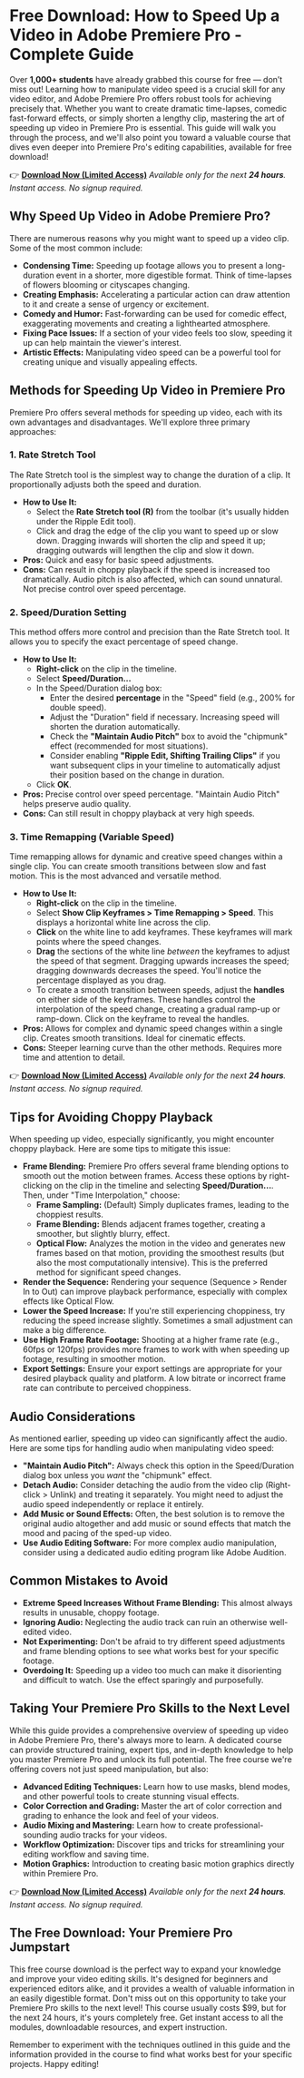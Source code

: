 # Free Download: How to Speed Up a Video in Adobe Premiere Pro - Complete Guide

Over **1,000+ students** have already grabbed this course for free — don’t miss out!
Learning how to manipulate video speed is a crucial skill for any video editor, and Adobe Premiere Pro offers robust tools for achieving precisely that. Whether you want to create dramatic time-lapses, comedic fast-forward effects, or simply shorten a lengthy clip, mastering the art of speeding up video in Premiere Pro is essential. This guide will walk you through the process, and we'll also point you toward a valuable course that dives even deeper into Premiere Pro's editing capabilities, available for free download!

👉 **[Download Now (Limited Access)](https://udemywork.com/how-to-speed-up-a-video-in-adobe-premiere-pro)**
_Available only for the next **24 hours**. Instant access. No signup required._

## Why Speed Up Video in Adobe Premiere Pro?

There are numerous reasons why you might want to speed up a video clip. Some of the most common include:

*   **Condensing Time:** Speeding up footage allows you to present a long-duration event in a shorter, more digestible format. Think of time-lapses of flowers blooming or cityscapes changing.
*   **Creating Emphasis:** Accelerating a particular action can draw attention to it and create a sense of urgency or excitement.
*   **Comedy and Humor:** Fast-forwarding can be used for comedic effect, exaggerating movements and creating a lighthearted atmosphere.
*   **Fixing Pace Issues:** If a section of your video feels too slow, speeding it up can help maintain the viewer's interest.
*   **Artistic Effects:** Manipulating video speed can be a powerful tool for creating unique and visually appealing effects.

## Methods for Speeding Up Video in Premiere Pro

Premiere Pro offers several methods for speeding up video, each with its own advantages and disadvantages. We'll explore three primary approaches:

### 1. Rate Stretch Tool

The Rate Stretch tool is the simplest way to change the duration of a clip. It proportionally adjusts both the speed and duration.

*   **How to Use It:**
    *   Select the **Rate Stretch tool (R)** from the toolbar (it's usually hidden under the Ripple Edit tool).
    *   Click and drag the edge of the clip you want to speed up or slow down. Dragging inwards will shorten the clip and speed it up; dragging outwards will lengthen the clip and slow it down.
*   **Pros:** Quick and easy for basic speed adjustments.
*   **Cons:** Can result in choppy playback if the speed is increased too dramatically. Audio pitch is also affected, which can sound unnatural. Not precise control over speed percentage.

### 2. Speed/Duration Setting

This method offers more control and precision than the Rate Stretch tool. It allows you to specify the exact percentage of speed change.

*   **How to Use It:**
    *   **Right-click** on the clip in the timeline.
    *   Select **Speed/Duration...**
    *   In the Speed/Duration dialog box:
        *   Enter the desired **percentage** in the "Speed" field (e.g., 200% for double speed).
        *   Adjust the "Duration" field if necessary.  Increasing speed will shorten the duration automatically.
        *   Check the **"Maintain Audio Pitch"** box to avoid the "chipmunk" effect (recommended for most situations).
        *   Consider enabling **"Ripple Edit, Shifting Trailing Clips"** if you want subsequent clips in your timeline to automatically adjust their position based on the change in duration.
    *   Click **OK**.
*   **Pros:** Precise control over speed percentage. "Maintain Audio Pitch" helps preserve audio quality.
*   **Cons:** Can still result in choppy playback at very high speeds.

### 3. Time Remapping (Variable Speed)

Time remapping allows for dynamic and creative speed changes within a single clip. You can create smooth transitions between slow and fast motion. This is the most advanced and versatile method.

*   **How to Use It:**
    *   **Right-click** on the clip in the timeline.
    *   Select **Show Clip Keyframes > Time Remapping > Speed**. This displays a horizontal white line across the clip.
    *   **Click** on the white line to add keyframes. These keyframes will mark points where the speed changes.
    *   **Drag** the sections of the white line *between* the keyframes to adjust the speed of that segment. Dragging upwards increases the speed; dragging downwards decreases the speed.  You'll notice the percentage displayed as you drag.
    *   To create a smooth transition between speeds, adjust the **handles** on either side of the keyframes. These handles control the interpolation of the speed change, creating a gradual ramp-up or ramp-down.  Click on the keyframe to reveal the handles.
*   **Pros:** Allows for complex and dynamic speed changes within a single clip. Creates smooth transitions. Ideal for cinematic effects.
*   **Cons:** Steeper learning curve than the other methods. Requires more time and attention to detail.

👉 **[Download Now (Limited Access)](https://udemywork.com/how-to-speed-up-a-video-in-adobe-premiere-pro)**
_Available only for the next **24 hours**. Instant access. No signup required._

## Tips for Avoiding Choppy Playback

When speeding up video, especially significantly, you might encounter choppy playback. Here are some tips to mitigate this issue:

*   **Frame Blending:** Premiere Pro offers several frame blending options to smooth out the motion between frames. Access these options by right-clicking on the clip in the timeline and selecting **Speed/Duration...**.  Then, under "Time Interpolation," choose:
    *   **Frame Sampling:** (Default) Simply duplicates frames, leading to the choppiest results.
    *   **Frame Blending:** Blends adjacent frames together, creating a smoother, but slightly blurry, effect.
    *   **Optical Flow:** Analyzes the motion in the video and generates new frames based on that motion, providing the smoothest results (but also the most computationally intensive).  This is the preferred method for significant speed changes.
*   **Render the Sequence:** Rendering your sequence (Sequence > Render In to Out) can improve playback performance, especially with complex effects like Optical Flow.
*   **Lower the Speed Increase:** If you're still experiencing choppiness, try reducing the speed increase slightly. Sometimes a small adjustment can make a big difference.
*   **Use High Frame Rate Footage:** Shooting at a higher frame rate (e.g., 60fps or 120fps) provides more frames to work with when speeding up footage, resulting in smoother motion.
*   **Export Settings:** Ensure your export settings are appropriate for your desired playback quality and platform. A low bitrate or incorrect frame rate can contribute to perceived choppiness.

## Audio Considerations

As mentioned earlier, speeding up video can significantly affect the audio. Here are some tips for handling audio when manipulating video speed:

*   **"Maintain Audio Pitch":** Always check this option in the Speed/Duration dialog box unless you *want* the "chipmunk" effect.
*   **Detach Audio:** Consider detaching the audio from the video clip (Right-click > Unlink) and treating it separately. You might need to adjust the audio speed independently or replace it entirely.
*   **Add Music or Sound Effects:** Often, the best solution is to remove the original audio altogether and add music or sound effects that match the mood and pacing of the sped-up video.
*   **Use Audio Editing Software:** For more complex audio manipulation, consider using a dedicated audio editing program like Adobe Audition.

## Common Mistakes to Avoid

*   **Extreme Speed Increases Without Frame Blending:** This almost always results in unusable, choppy footage.
*   **Ignoring Audio:** Neglecting the audio track can ruin an otherwise well-edited video.
*   **Not Experimenting:** Don't be afraid to try different speed adjustments and frame blending options to see what works best for your specific footage.
*   **Overdoing It:** Speeding up a video too much can make it disorienting and difficult to watch. Use the effect sparingly and purposefully.

## Taking Your Premiere Pro Skills to the Next Level

While this guide provides a comprehensive overview of speeding up video in Adobe Premiere Pro, there's always more to learn. A dedicated course can provide structured training, expert tips, and in-depth knowledge to help you master Premiere Pro and unlock its full potential. The free course we're offering covers not just speed manipulation, but also:

*   **Advanced Editing Techniques:** Learn how to use masks, blend modes, and other powerful tools to create stunning visual effects.
*   **Color Correction and Grading:** Master the art of color correction and grading to enhance the look and feel of your videos.
*   **Audio Mixing and Mastering:** Learn how to create professional-sounding audio tracks for your videos.
*   **Workflow Optimization:** Discover tips and tricks for streamlining your editing workflow and saving time.
*   **Motion Graphics:** Introduction to creating basic motion graphics directly within Premiere Pro.

👉 **[Download Now (Limited Access)](https://udemywork.com/how-to-speed-up-a-video-in-adobe-premiere-pro)**
_Available only for the next **24 hours**. Instant access. No signup required._

## The Free Download: Your Premiere Pro Jumpstart

This free course download is the perfect way to expand your knowledge and improve your video editing skills. It's designed for beginners and experienced editors alike, and it provides a wealth of valuable information in an easily digestible format. Don't miss out on this opportunity to take your Premiere Pro skills to the next level! This course usually costs \$99, but for the next 24 hours, it's yours completely free. Get instant access to all the modules, downloadable resources, and expert instruction.

Remember to experiment with the techniques outlined in this guide and the information provided in the course to find what works best for your specific projects. Happy editing!
